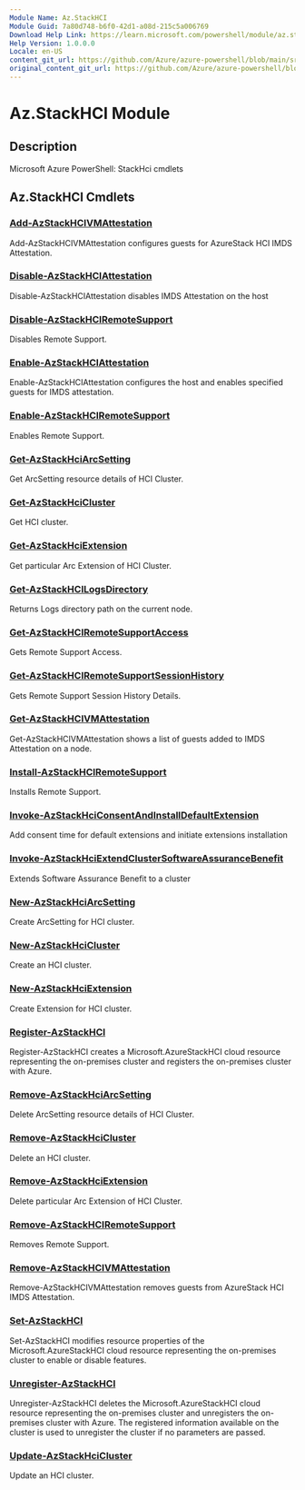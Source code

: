 ```yaml
---
Module Name: Az.StackHCI
Module Guid: 7a80d748-b6f0-42d1-a08d-215c5a006769
Download Help Link: https://learn.microsoft.com/powershell/module/az.stackhci
Help Version: 1.0.0.0
Locale: en-US
content_git_url: https://github.com/Azure/azure-powershell/blob/main/src/StackHCI/help/Az.StackHCI.md
original_content_git_url: https://github.com/Azure/azure-powershell/blob/main/src/StackHCI/help/Az.StackHCI.md
---
```


# Az.StackHCI Module
## Description
Microsoft Azure PowerShell: StackHci cmdlets

## Az.StackHCI Cmdlets
### [Add-AzStackHCIVMAttestation](Add-AzStackHCIVMAttestation.md)
Add-AzStackHCIVMAttestation configures guests for AzureStack HCI IMDS Attestation.

### [Disable-AzStackHCIAttestation](Disable-AzStackHCIAttestation.md)
Disable-AzStackHCIAttestation disables IMDS Attestation on the host

### [Disable-AzStackHCIRemoteSupport](Disable-AzStackHCIRemoteSupport.md)
Disables Remote Support.

### [Enable-AzStackHCIAttestation](Enable-AzStackHCIAttestation.md)
Enable-AzStackHCIAttestation configures the host and enables specified guests for IMDS attestation.

### [Enable-AzStackHCIRemoteSupport](Enable-AzStackHCIRemoteSupport.md)
Enables Remote Support.

### [Get-AzStackHciArcSetting](Get-AzStackHciArcSetting.md)
Get ArcSetting resource details of HCI Cluster.

### [Get-AzStackHciCluster](Get-AzStackHciCluster.md)
Get HCI cluster.

### [Get-AzStackHciExtension](Get-AzStackHciExtension.md)
Get particular Arc Extension of HCI Cluster.

### [Get-AzStackHCILogsDirectory](Get-AzStackHCILogsDirectory.md)
Returns Logs directory path on the current node.

### [Get-AzStackHCIRemoteSupportAccess](Get-AzStackHCIRemoteSupportAccess.md)
Gets Remote Support Access.

### [Get-AzStackHCIRemoteSupportSessionHistory](Get-AzStackHCIRemoteSupportSessionHistory.md)
Gets Remote Support Session History Details.

### [Get-AzStackHCIVMAttestation](Get-AzStackHCIVMAttestation.md)
Get-AzStackHCIVMAttestation shows a list of guests added to IMDS Attestation on a node.

### [Install-AzStackHCIRemoteSupport](Install-AzStackHCIRemoteSupport.md)
Installs Remote Support.

### [Invoke-AzStackHciConsentAndInstallDefaultExtension](Invoke-AzStackHciConsentAndInstallDefaultExtension.md)
Add consent time for default extensions and initiate extensions installation

### [Invoke-AzStackHciExtendClusterSoftwareAssuranceBenefit](Invoke-AzStackHciExtendClusterSoftwareAssuranceBenefit.md)
Extends Software Assurance Benefit to a cluster

### [New-AzStackHciArcSetting](New-AzStackHciArcSetting.md)
Create ArcSetting for HCI cluster.

### [New-AzStackHciCluster](New-AzStackHciCluster.md)
Create an HCI cluster.

### [New-AzStackHciExtension](New-AzStackHciExtension.md)
Create Extension for HCI cluster.

### [Register-AzStackHCI](Register-AzStackHCI.md)
Register-AzStackHCI creates a Microsoft.AzureStackHCI cloud resource representing the on-premises cluster and registers the on-premises cluster with Azure.

### [Remove-AzStackHciArcSetting](Remove-AzStackHciArcSetting.md)
Delete ArcSetting resource details of HCI Cluster.

### [Remove-AzStackHciCluster](Remove-AzStackHciCluster.md)
Delete an HCI cluster.

### [Remove-AzStackHciExtension](Remove-AzStackHciExtension.md)
Delete particular Arc Extension of HCI Cluster.

### [Remove-AzStackHCIRemoteSupport](Remove-AzStackHCIRemoteSupport.md)
Removes Remote Support.

### [Remove-AzStackHCIVMAttestation](Remove-AzStackHCIVMAttestation.md)
Remove-AzStackHCIVMAttestation removes guests from AzureStack HCI IMDS Attestation.

### [Set-AzStackHCI](Set-AzStackHCI.md)
Set-AzStackHCI modifies resource properties of the Microsoft.AzureStackHCI cloud resource representing the on-premises cluster to enable or disable features.

### [Unregister-AzStackHCI](Unregister-AzStackHCI.md)
Unregister-AzStackHCI deletes the Microsoft.AzureStackHCI cloud resource representing the on-premises cluster and unregisters the on-premises cluster with Azure.
The registered information available on the cluster is used to unregister the cluster if no parameters are passed.

### [Update-AzStackHciCluster](Update-AzStackHciCluster.md)
Update an HCI cluster.

